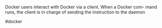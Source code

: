 Docker users interact with Docker via a client. When a Docker com-
mand runs, the client is in charge of sending the instruction to the daemon


#docker 